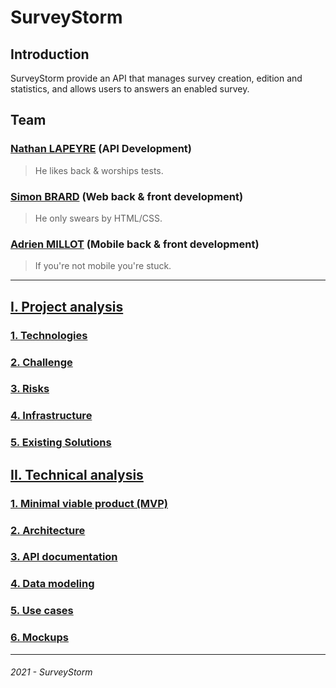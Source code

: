 # SurveyStorm

## Introduction

SurveyStorm provide an API that manages survey creation, edition and statistics, and allows users to answers an enabled survey.

## Team

### [Nathan LAPEYRE](https://github.com/Sarolus) (API Development)

> He likes back & worships tests.

### [Simon BRARD](https://github.com/SimonBr017) (Web back & front development)

> He only swears by HTML/CSS.

### [Adrien MILLOT](https://github.com/adrienmillot) (Mobile back & front development)

> If you're not mobile you're stuck.

---

## [I. Project analysis](docs/analysis/project/README.md)

### [1. Technologies](docs/analysis/project/technologies.md)

### [2. Challenge](docs/analysis/project/challenge.md)

### [3. Risks](docs/analysis/project/risks.md)

### [4. Infrastructure](docs/analysis/project/infrastructure.md)

### [5. Existing Solutions](docs/analysis/project/existing_solutions.md)

## [II. Technical analysis](docs/analysis/technical/README.md)

### [1. Minimal viable product (MVP)](docs/analysis/technical/mvp.md)

### [2. Architecture](docs/analysis/technical/architecture.md)

### [3. API documentation](docs/analysis/technical/api/README.md)

### [4. Data modeling](docs/analysis/technical/data_modeling.md)

### [5. Use cases](docs/analysis/technical/use_cases/README.md)

### [6. Mockups](docs/analysis/technical/mockups.md)

---
###### 2021 - SurveyStorm
